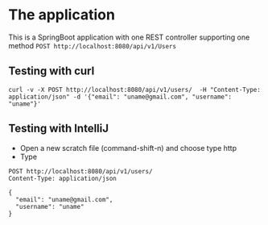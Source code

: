 # The application
This is a SpringBoot application with one REST controller supporting one method
`POST http://localhost:8080/api/v1/Users`

## Testing with curl
`curl -v -X POST http://localhost:8080/api/v1/users/  -H "Content-Type: application/json" -d '{"email": "uname@gmail.com", "username": "uname"}'`

## Testing with IntelliJ
- Open a new scratch file (command-shift-n) and choose type http
- Type
 
```
POST http://localhost:8080/api/v1/users/
Content-Type: application/json

{
  "email": "uname@gmail.com",
  "username": "uname"
}
```
